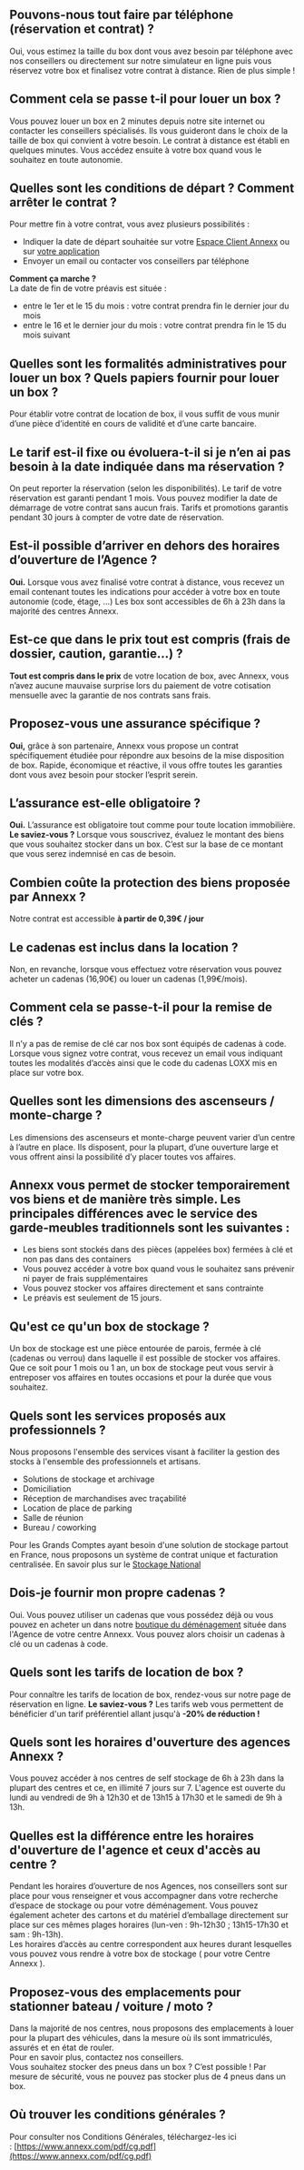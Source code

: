 ## Pouvons-nous tout faire par téléphone (réservation et contrat) ?
Oui, vous estimez la taille du box dont vous avez besoin par téléphone avec nos conseillers ou directement sur notre simulateur en ligne puis vous réservez votre box et finalisez votre contrat à distance. Rien de plus simple !

## Comment cela se passe t-il pour louer un box ?
Vous pouvez louer un box en 2 minutes depuis notre site internet ou contacter les conseillers spécialisés. Ils vous guideront dans le choix de la taille de box qui convient à votre besoin. Le contrat à distance est établi en quelques minutes. Vous accédez ensuite à votre box quand vous le souhaitez en toute autonomie.

## Quelles sont les conditions de départ ? Comment arrêter le contrat ?
Pour mettre fin à votre contrat, vous avez plusieurs possibilités :  
  

- Indiquer la date de départ souhaitée sur votre [Espace Client Annexx](https://www.annexx.com/uai) ou sur [votre application](https://www.annexx.com/download-app.php)
- Envoyer un email ou contacter vos conseillers par téléphone

  
**Comment ça marche ?**  
La date de fin de votre préavis est située :  

- entre le 1er et le 15 du mois : votre contrat prendra fin le dernier jour du mois
- entre le 16 et le dernier jour du mois : votre contrat prendra fin le 15 du mois suivant

## Quelles sont les formalités administratives pour louer un box ? Quels papiers fournir pour louer un box ?
Pour établir votre contrat de location de box, il vous suffit de vous munir d’une pièce d’identité en cours de validité et d’une carte bancaire.

## Le tarif est-il fixe ou évoluera-t-il si je n’en ai pas besoin à la date indiquée dans ma réservation ?
On peut reporter la réservation (selon les disponibilités). Le tarif de votre réservation est garanti pendant 1 mois. Vous pouvez modifier la date de démarrage de votre contrat sans aucun frais. Tarifs et promotions garantis pendant 30 jours à compter de votre date de réservation.

## Est-il possible d’arriver en dehors des horaires d’ouverture de l’Agence ?
**Oui.** Lorsque vous avez finalisé votre contrat à distance, vous recevez un email contenant toutes les indications pour accéder à votre box en toute autonomie (code, étage, …) Les box sont accessibles de 6h à 23h dans la majorité des centres Annexx.

## Est-ce que dans le prix tout est compris (frais de dossier, caution, garantie…) ?
**Tout est compris dans le prix** de votre location de box, avec Annexx, vous n’avez aucune mauvaise surprise lors du paiement de votre cotisation mensuelle avec la garantie de nos contrats sans frais.

## Proposez-vous une assurance spécifique ?
**Oui,** grâce à son partenaire, Annexx vous propose un contrat spécifiquement étudiée pour répondre aux besoins de la mise disposition de box. Rapide, économique et réactive, il vous offre toutes les garanties dont vous avez besoin pour stocker l’esprit serein.

## L’assurance est-elle obligatoire ?
**Oui.** L’assurance est obligatoire tout comme pour toute location immobilière.  
**Le saviez-vous ?** Lorsque vous souscrivez, évaluez le montant des biens que vous souhaitez stocker dans un box. C’est sur la base de ce montant que vous serez indemnisé en cas de besoin.

## Combien coûte la protection des biens proposée par Annexx ?
Notre contrat est accessible **à partir de 0,39€ / jour**

## Le cadenas est inclus dans la location ?
Non, en revanche, lorsque vous effectuez votre réservation vous pouvez acheter un cadenas (16,90€) ou louer un cadenas (1,99€/mois).

## Comment cela se passe-t-il pour la remise de clés ?
Il n’y a pas de remise de clé car nos box sont équipés de cadenas à code. Lorsque vous signez votre contrat, vous recevez un email vous indiquant toutes les modalités d’accès ainsi que le code du cadenas LOXX mis en place sur votre box.

## Quelles sont les dimensions des ascenseurs / monte-charge ?
Les dimensions des ascenseurs et monte-charge peuvent varier d’un centre à l’autre en place. Ils disposent, pour la plupart, d’une ouverture large et vous offrent ainsi la possibilité d’y placer toutes vos affaires.

## Annexx vous permet de stocker temporairement vos biens et de manière très simple. Les principales différences avec le service des garde-meubles traditionnels sont les suivantes :  
  

- Les biens sont stockés dans des pièces (appelées box) fermées à clé et non pas dans des containers
- Vous pouvez accéder à votre box quand vous le souhaitez sans prévenir ni payer de frais supplémentaires
- Vous pouvez stocker vos affaires directement et sans contrainte
- Le préavis est seulement de 15 jours.

## Qu'est ce qu'un box de stockage ?
Un box de stockage est une pièce entourée de parois, fermée à clé (cadenas ou verrou) dans laquelle il est possible de stocker vos affaires.  
Que ce soit pour 1 mois ou 1 an, un box de stockage peut vous servir à entreposer vos affaires en toutes occasions et pour la durée que vous souhaitez.

## Quels sont les services proposés aux professionnels ?
Nous proposons l'ensemble des services visant à faciliter la gestion des stocks à l'ensemble des professionnels et artisans.  
  

- Solutions de stockage et archivage
- Domiciliation
- Réception de marchandises avec traçabilité
- Location de place de parking
- Salle de réunion
- Bureau / coworking

  

Pour les Grands Comptes ayant besoin d'une solution de stockage partout en France, nous proposons un système de contrat unique et facturation centralisée. En savoir plus sur le [Stockage National](https://stockagenational.com/)

## Dois-je fournir mon propre cadenas ?

Oui. Vous pouvez utiliser un cadenas que vous possédez déjà ou vous pouvez en acheter un dans notre [boutique du déménagement](https://www.boutiquedudemenagement.com/) située dans l'Agence de votre centre Annexx. Vous pouvez alors choisir un cadenas à clé ou un cadenas à code.

## Quels sont les tarifs de location de box ?
Pour connaître les tarifs de location de box, rendez-vous sur notre page de réservation en ligne. **Le saviez-vous ?** Les tarifs web vous permettent de bénéficier d'un tarif préférentiel allant jusqu'à **-20% de réduction !**

## Quels sont les horaires d'ouverture des agences Annexx ?
Vous pouvez accéder à nos centres de self stockage de 6h à 23h dans la plupart des centres et ce, en illimité 7 jours sur 7. L'agence est ouverte du lundi au vendredi de 9h à 12h30 et de 13h15 à 17h30 et le samedi de 9h à 13h.

## Quelles est la différence entre les horaires d'ouverture de l'agence et ceux d'accès au centre ?
Pendant les horaires d’ouverture de nos Agences, nos conseillers sont sur place pour vous renseigner et vous accompagner dans votre recherche d’espace de stockage ou pour votre déménagement. Vous pouvez également acheter des cartons et du matériel d’emballage directement sur place sur ces mêmes plages horaires (lun-ven : 9h-12h30 ; 13h15-17h30 et sam : 9h-13h).  
Les horaires d’accès au centre correspondent aux heures durant lesquelles vous pouvez vous rendre à votre box de stockage ( pour votre Centre Annexx ).

## Proposez-vous des emplacements pour stationner bateau / voiture / moto ?
Dans la majorité de nos centres, nous proposons des emplacements à louer pour la plupart des véhicules, dans la mesure où ils sont immatriculés, assurés et en état de rouler.  
Pour en savoir plus, contactez nos conseillers.  
Vous souhaitez stocker des pneus dans un box ? C’est possible ! Par mesure de sécurité, vous ne pouvez pas stocker plus de 4 pneus dans un box.

## Où trouver les conditions générales ?
Pour consulter nos Conditions Générales, téléchargez-les ici : [https://www.annexx.com/pdf/cg.pdf](https://www.annexx.com/pdf/cg.pdf)